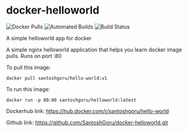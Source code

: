 # docker-helloworld

![Docker Pulls](https://img.shields.io/docker/pulls/karthequian/helloworld.svg) ![Automated Builds](https://img.shields.io/docker/automated/karthequian/helloworld.svg) ![Build Status](https://img.shields.io/docker/build/karthequian/helloworld.svg )

A simple helloworld app for docker

A simple nginx helloworld application that helps you learn docker image pulls. Runs on port :80

To pull this image:
```
docker pull santoshgoru/hello-world:v1
```

To run this image:
```
docker run -p 80:80 santoshgoru/helloworld:latest
```

Dockerhub link: https://hub.docker.com/r/santoshgoru/hello-world

Github link: https://github.com/SantoshGoru/docker-helloworld.git
